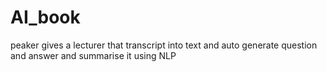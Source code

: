 # AI_book
peaker gives a lecturer that transcript into text and auto generate question and answer and summarise it using NLP
